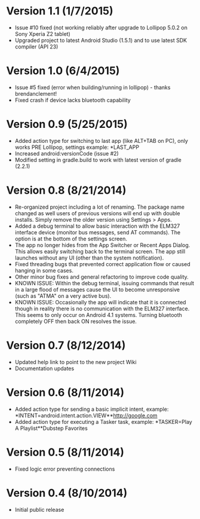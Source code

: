 # Version 1.1 (1/7/2015)

+ Issue #10 fixed (not working reliably after upgrade to Lollipop 5.0.2 on Sony Xperia Z2 tablet)
+ Upgraded project to latest Android Studio (1.5.1) and to use latest SDK compiler (API 23)


# Version 1.0 (6/4/2015)

+ Issue #5 fixed (error when building/running in lollipop) - thanks brendanclement!
+ Fixed crash if device lacks bluetooth capability


# Version 0.9 (5/25/2015)

+ Added action type for switching to last app (like ALT+TAB on PC), only works PRE Lollipop, settings example: *LAST_APP 
+ Increased android:versionCode (issue #2)
+ Modified setting in gradle.build to work with latest version of gradle (2.2.1)


# Version 0.8 (8/21/2014)

+	Re-organized project including a lot of renaming. The package name changed as well users of previous versions will end up with double installs. Simply remove the older version using Settings > Apps.
+	Added a debug terminal to allow basic interaction with the ELM327 interface device (monitor bus messages, send AT commands). The option is at the bottom of the settings screen.
+	The app no longer hides from the App Switcher or Recent Apps Dialog. This allows easily switching back to the terminal screen. The app still launches without any UI (other than the system notification).
+	Fixed threading bugs that prevented correct application flow or caused hanging in some cases. 
+	Other minor bug fixes and general refactoring to improve code quality.
+	KNOWN ISSUE: Within the debug terminal, issuing commands that result in a large flood of messages cause the UI to become unresponsive (such as "ATMA" on a very active bus).
+	KNOWN ISSUE: Occasionally the app will indicate that it is connected though in reality there is no communication with the ELM327 interface. This seems to only occur on Android 4.1 systems. Turning bluetooth completely OFF then back ON resolves the issue.


# Version 0.7 (8/12/2014)

+	Updated help link to point to the new project Wiki
+	Documentation updates


# Version 0.6 (8/11/2014)

+	Added action type for sending a basic implicit intent, example: *INTENT=android.intent.action.VIEW**http://google.com
+	Added action type for executing a Tasker task, example: *TASKER=Play A Playlist**Dubstep Favorites


# Version 0.5 (8/11/2014)

+	Fixed logic error preventing connections


# Version 0.4 (8/10/2014)

+	Initial public release
